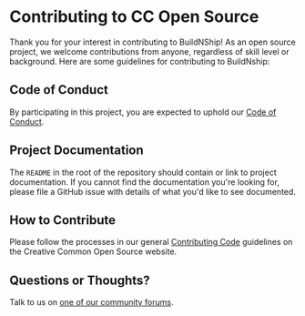 # Contributing to CC Open Source

Thank you for your interest in contributing to BuildNShip! As an open source project, we welcome contributions from anyone, regardless of skill level or background. Here are some guidelines for contributing to BuildNship:

## Code of Conduct

By participating in this project, you are expected to uphold our [Code of
Conduct][code_of_conduct].

[code_of_conduct]: ./CODE_OF_CONDUCT.md


## Project Documentation

The `README` in the root of the repository should contain or link to project
documentation. If you cannot find the documentation you're looking for, please
file a GitHub issue with details of what you'd like to see documented.


## How to Contribute

Please follow the processes in our general [Contributing Code][contributing]
guidelines on the Creative Common Open Source website.

[contributing]: ./CONTRIBUTING.md


## Questions or Thoughts?

Talk to us on [one of our community forums][community].

[community]: https://t.me/buildnship_community
